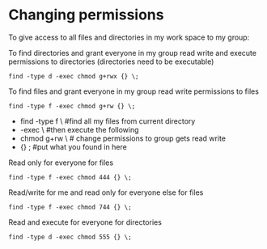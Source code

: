# Changing permissions
To give access to all files and directories in my work space to my group:

To find directories and grant everyone in my group read write and execute permissions to directories (directories need to be executable) 

    find -type d -exec chmod g+rwx {} \;

To find files and grant everyone in my group read write permissions to files

    find -type f -exec chmod g+rw {} \;

- find -type f \ #find all my files from current directory
- -exec \ #then execute the following
- chmod g+rw \ # change permissions to group gets read write
- {} \; #put what you found in here

Read only for everyone for files

    find -type f -exec chmod 444 {} \;
    
Read/write for me and read only for everyone else for files

    find -type f -exec chmod 744 {} \;

Read and execute for everyone for directories

    find -type d -exec chmod 555 {} \;
